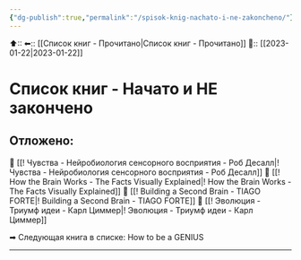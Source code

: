 ```yaml
---
{"dg-publish":true,"permalink":"/spisok-knig-nachato-i-ne-zakoncheno/"}
---
```



⬆::
⬅:: [[Список книг - Прочитано\|Список книг - Прочитано]]
📅:: [[2023-01-22\|2023-01-22]]

# Список книг - Начато и НЕ закончено

## Отложено:
📗  [[! Чувства - Нейробиология сенсорного восприятия - Роб Десалл\|! Чувства - Нейробиология сенсорного восприятия - Роб Десалл]]
📗  [[! How the Brain Works - The Facts Visually Explained\|! How the Brain Works - The Facts Visually Explained]]
📗  [[! Building a Second Brain - TIAGO FORTE\|! Building a Second Brain - TIAGO FORTE]]
📗  [[! Эволюция - Триумф идеи - Карл Циммер\|! Эволюция - Триумф идеи - Карл Циммер]]

➡ Следующая книга в списке: How to be a GENIUS

---
